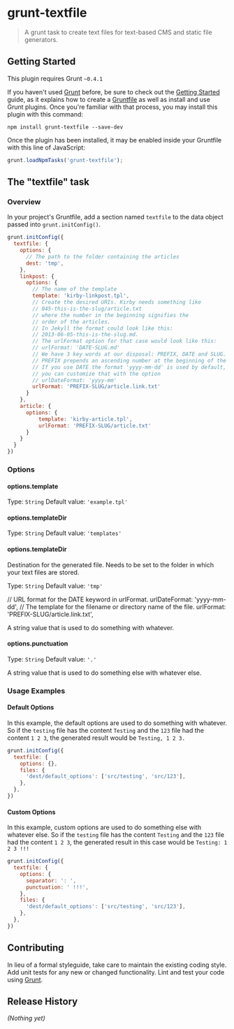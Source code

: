# grunt-textfile

> A grunt task to create text files for text-based CMS and static file generators.

## Getting Started
This plugin requires Grunt `~0.4.1`

If you haven't used [Grunt](http://gruntjs.com/) before, be sure to check out the [Getting Started](http://gruntjs.com/getting-started) guide, as it explains how to create a [Gruntfile](http://gruntjs.com/sample-gruntfile) as well as install and use Grunt plugins. Once you're familiar with that process, you may install this plugin with this command:

```shell
npm install grunt-textfile --save-dev
```

Once the plugin has been installed, it may be enabled inside your Gruntfile with this line of JavaScript:

```js
grunt.loadNpmTasks('grunt-textfile');
```

## The "textfile" task

### Overview
In your project's Gruntfile, add a section named `textfile` to the data object passed into `grunt.initConfig()`.

```js
grunt.initConfig({
  textfile: {
    options: {
      // The path to the folder containing the articles
      dest: 'tmp',
    },
    linkpost: {
      options: {
        // The name of the template
        template: 'kirby-linkpost.tpl',
        // Create the desired URIs. Kirby needs something like
        // 045-this-is-the-slug/article.txt
        // where the number in the beginning signifies the
        // order of the articles.
        // In Jekyll the format could look like this:
        // 2013-06-05-this-is-the-slug.md.
        // The urlFormat option for that case would look like this:
        // urlFormat: 'DATE-SLUG.md'
        // We have 3 key words at our disposal: PREFIX, DATE and SLUG.
        // PREFIX prepends an ascending number at the beginning of the dir name.
        // If you use DATE the format 'yyyy-mm-dd' is used by default,
        // you can customize that with the option
        // urlDateFormat: 'yyyy-mm'
        urlFormat: 'PREFIX-SLUG/article.link.txt'
      }
    },
    article: {
      options: {
          template: 'kirby-article.tpl',
          urlFormat: 'PREFIX-SLUG/article.txt'
      }
    }
  }
})
```

### Options

#### options.template
Type: `String`
Default value: `'example.tpl'`

#### options.templateDir
Type: `String`
Default value: `'templates'`

#### options.templateDir
Destination for the generated file. Needs to be set to the folder in which your text files are stored.

Type: `String`
Default value: `'tmp'`


// URL format for the DATE keyword in urlFormat.
urlDateFormat: 'yyyy-mm-dd',
// The template for the filename or directory name of the file.
urlFormat: 'PREFIX-SLUG/article.link.txt',

A string value that is used to do something with whatever.

#### options.punctuation
Type: `String`
Default value: `'.'`

A string value that is used to do something else with whatever else.

### Usage Examples

#### Default Options
In this example, the default options are used to do something with whatever. So if the `testing` file has the content `Testing` and the `123` file had the content `1 2 3`, the generated result would be `Testing, 1 2 3.`

```js
grunt.initConfig({
  textfile: {
    options: {},
    files: {
      'dest/default_options': ['src/testing', 'src/123'],
    },
  },
})
```

#### Custom Options
In this example, custom options are used to do something else with whatever else. So if the `testing` file has the content `Testing` and the `123` file had the content `1 2 3`, the generated result in this case would be `Testing: 1 2 3 !!!`

```js
grunt.initConfig({
  textfile: {
    options: {
      separator: ': ',
      punctuation: ' !!!',
    },
    files: {
      'dest/default_options': ['src/testing', 'src/123'],
    },
  },
})
```

## Contributing
In lieu of a formal styleguide, take care to maintain the existing coding style. Add unit tests for any new or changed functionality. Lint and test your code using [Grunt](http://gruntjs.com/).

## Release History
_(Nothing yet)_
